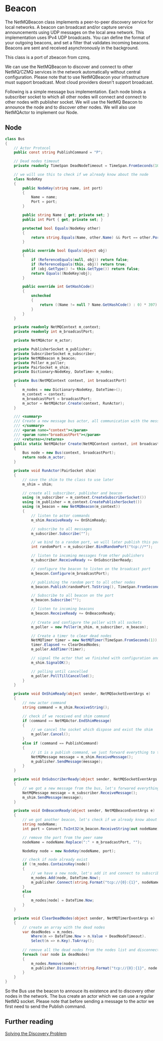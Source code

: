 Beacon
======

The NetMQBeacon class implements a peer-to-peer discovery service for local networks. 
A beacon can broadcast and/or capture service announcements using UDP messages on the local area network. 
This implementation uses IPv4 UDP broadcasts. 
You can define the format of your outgoing beacons, and set a filter that validates incoming beacons. 
Beacons are sent and received asynchronously in the background.

This class is a port of zbeacon from czmq.

We can use the NetMQBeacon to discover and connect to other NetMQ/CZMQ services in the network automatically without central configuration.
Please note that to use NetMQBeacon your infrastructure must support broadcast. Most cloud providers doesn't support broadcast.

Following is a simple message bus implementation. 
Each node binds a subscriber socket to which all other nodes will connect and connect to other nodes with publisher socket.
We will use the NetMQ Beacon to announce the node and to discover other nodes. We will also use NetMQActor to implement our Node.

## Node

```csharp
class Bus
{
    // Actor Protocol
    public const string PublishCommand = "P";

    // Dead nodes timeout
    private readonly TimeSpan DeadNodeTimeout = TimeSpan.FromSeconds(10);

    // we will use this to check if we already know about the node
    class NodeKey
    {
        public NodeKey(string name, int port)
        {
            Name = name;
            Port = port;
        }

        public string Name { get; private set; }
        public int Port { get; private set; }

        protected bool Equals(NodeKey other)
        {
            return string.Equals(Name, other.Name) && Port == other.Port;
        }

        public override bool Equals(object obj)
        {
            if (ReferenceEquals(null, obj)) return false;
            if (ReferenceEquals(this, obj)) return true;
            if (obj.GetType() != this.GetType()) return false;
            return Equals((NodeKey)obj);
        }

        public override int GetHashCode()
        {
            unchecked
            {
                return ((Name != null ? Name.GetHashCode() : 0) * 397) ^ Port;
            }
        }
    }

    private readonly NetMQContext m_context;
    private readonly int m_broadcastPort;

    private NetMQActor m_actor;

    private PublisherSocket m_publisher;
    private SubscriberSocket m_subscriber;
    private NetMQBeacon m_beacon;
    private Poller m_poller;
    private PairSocket m_shim;
    private Dictionary<NodeKey, DateTime> m_nodes;

    private Bus(NetMQContext context, int broadcastPort)
    {
        m_nodes = new Dictionary<NodeKey, DateTime>();
        m_context = context;
        m_broadcastPort = broadcastPort;
        m_actor = NetMQActor.Create(context, RunActor);
    }

    /// <summary>
    /// Create a new message bus actor, all communication with the message is through the netmq actor
    /// </summary>
    /// <param name="context"></param>
    /// <param name="broadcastPort"></param>
    /// <returns></returns>
    public static NetMQActor Create(NetMQContext context, int broadcastPort)
    {
        Bus node = new Bus(context, broadcastPort);
        return node.m_actor;
    }

    private void RunActor(PairSocket shim)
    {
        // save the shim to the class to use later
        m_shim = shim;

        // create all subscriber, publisher and beacon
        using (m_subscriber = m_context.CreateSubscriberSocket())
        using (m_publisher = m_context.CreatePublisherSocket())
        using (m_beacon = new NetMQBeacon(m_context))            
        {
            // listen to actor commands
            m_shim.ReceiveReady += OnShimReady;

            // subscribe to all messages           
            m_subscriber.Subscribe("");

            // we bind to a random port, we will later publish this port using the beacon
            int randomPort = m_subscriber.BindRandomPort("tcp://*");

            // listen to incoming messages from other publishers
            m_subscriber.ReceiveReady += OnSubscriberReady;

            // configure the beacon to listen on the broadcast port
            m_beacon.Configure(m_broadcastPort);

            // publishing the random port to all other nodes
            m_beacon.Publish(randomPort.ToString(), TimeSpan.FromSeconds(1));

            // Subscribe to all beacon on the port
            m_beacon.Subscribe("");

            // listen to incoming beacons
            m_beacon.ReceiveReady += OnBeaconReady;
                
            // Create and configure the poller with all sockets
            m_poller = new Poller(m_shim, m_subscriber, m_beacon);

            // Create a timer to clear dead nodes
            NetMQTimer timer = new NetMQTimer(TimeSpan.FromSeconds(1));
            timer.Elapsed += ClearDeadNodes;
            m_poller.AddTimer(timer);

            // signal the actor that we finished with configuration and ready to work
            m_shim.SignalOK();

            // polling until cancelled
            m_poller.PollTillCancelled();
        }
    }      

    private void OnShimReady(object sender, NetMQSocketEventArgs e)
    {
        // new actor command
        string command = m_shim.ReceiveString();

        // check if we received end shim command
        if (command == NetMQActor.EndShimMessage)
        {
            // we cancel the socket which dispose and exist the shim
            m_poller.Cancel();
        }
        else if (command == PublishCommand)
        {
            // it is a publish command, we just forward everything to the publisher until end of message
            NetMQMessage message = m_shim.ReceiveMessage();
            m_publisher.SendMessage(message);
        }
    }

    private void OnSubscriberReady(object sender, NetMQSocketEventArgs e)
    {
        // we got a new message from the bus, let's forwared everything to the shim
        NetMQMessage message = m_subscriber.ReceiveMessage();
        m_shim.SendMessage(message);
    }

    private void OnBeaconReady(object sender, NetMQBeaconEventArgs e)
    {
        // we got another beacon, let's check if we already know about the beacon
        string nodeName;
        int port = Convert.ToInt32(m_beacon.ReceiveString(out nodeName));

        // remove the port from the peer name
        nodeName = nodeName.Replace(":" + m_broadcastPort, "");

        NodeKey node = new NodeKey(nodeName, port);

        // check if node already exist
        if (!m_nodes.ContainsKey(node))
        {
            // we have a new node, let's add it and connect to subscriber
            m_nodes.Add(node, DateTime.Now);
            m_publisher.Connect(string.Format("tcp://{0}:{1}", nodeName, port));
        }
        else
        {
            m_nodes[node] = DateTime.Now;
        }
    }

    private void ClearDeadNodes(object sender, NetMQTimerEventArgs e)
    {
        // create an array with the dead nodes
        var deadNodes = m_nodes.
            Where(n => DateTime.Now > n.Value + DeadNodeTimeout).
            Select(n => n.Key).ToArray();
             
        // remove all the dead nodes from the nodes list and disconnect from the publisher
        foreach (var node in deadNodes)
        {
            m_nodes.Remove(node);
            m_publisher.Disconnect(string.Format("tcp://{0}:{1}", node.Name, node.Port));
        }
    }
}
```

So the Bus use the beacon to annouce its existence and to discovery other nodes in the network. 
The bus create an actor which we can use a regular NetMQ socket. 
Please note that before sending a message to the actor we first need to send the Publish command.

## Further reading
[Solving the Discovery Problem](http://hintjens.com/blog:32)
